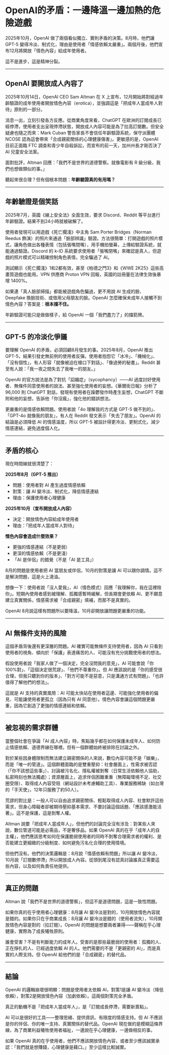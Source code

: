 # OpenAI的矛盾：一邊降溫一邊加熱的危險遊戲

<!-- audio: OpenAI_八月降溫、十月轉性？解析_GPT-5_變冷與開放成人內容背後的矛盾與商業拉鋸戰.m4a -->

2025年10月，OpenAI 做了兩個看似獨立、實則矛盾的決策。8月時，他們讓 GPT-5 變得冷淡、制式化，理由是使用者「情感依賴太嚴重」。兩個月後，他們宣布12月將開放「情色內容」給成年使用者。

這不是進步，這是精神分裂。

---

## OpenAI 要開放成人內容了

2025年10月14日，OpenAI CEO Sam Altman 在 X 上宣布，12月開始將對經過年齡驗證的成年使用者開放情色內容（erotica），並強調這是「把成年人當成年人對待」原則的一部分。

消息一出，立刻引發各方反應。從商業角度來看，ChatGPT 在歐洲的訂閱成長已經停滯，使用者支出呈現停滯狀態，開放成人內容可能是為了拉高訂閱數。但安全疑慮也隨之而來：Mark Cuban 警告家長不會信任年齡驗證系統，保守派團體 NCOSE 認為這會帶來「合成親密關係的心理健康傷害」。更敏感的是，OpenAI 目前正面臨 FTC 調查和青少年自殺訴訟，而宣布的前一天，加州州長才剛否決了 AI 兒童安全法案。

面對批評，Altman 回應：「我們不是世界的道德警察。就像電影有 R 級分級，我們也想做類似的事。」

聽起來很合理？但有個根本問題：**年齡驗證真的有用嗎？**

---

## 年齡驗證是個笑話

2025年7月，英國《線上安全法》全面生效，要求 Discord、Reddit 等平台進行年齡驗證。結果不到24小時就被破解了。

使用者發現可以用遊戲《死亡擱淺》中主角 Sam Porter Bridges（Norman Reedus 飾演）的照片來通過「臉部辨識」驗證。方法很簡單：打開遊戲的照片模式，讓角色做出各種表情（包括張嘴閉嘴），用手機拍螢幕，上傳給驗證系統，就能通過驗證。Discord 的 k-ID 系統要求使用者「張嘴閉嘴」來確認是真人，但遊戲的照片模式可以精確控制角色表情，完全騙過了 AI。

測試顯示《死亡擱淺》1和2都有效，甚至《柏德之門3》和《WWE 2K25》這些高畫質遊戲也能用。VPN 供應商 Proton VPN 回報，英國的註冊量在法律生效後暴增 1400%。

如果連「真人臉部掃描」都能被遊戲角色騙過，更不用說 AI 生成的臉、Deepfake 換臉技術、或借用父母朋友的臉。OpenAI 怎麼確保未成年人接觸不到情色內容？答案是：**根本擋不住。**

年齡驗證可能只是做做樣子，給 OpenAI 一個「我們盡力了」的擋箭牌。

---

## GPT-5 的冷淡化爭議

要理解 OpenAI 的矛盾，必須回顧8月發生的事。2025年8月，OpenAI 推出 GPT-5，結果引發史無前例的使用者反彈。使用者抱怨它「冰冷」、「機械化」、「沒有個性」，有人形容「就像被迫在槍口下對話」、「像過勞的秘書」。Reddit 甚至有人說：「我一夜之間失去了我唯一的朋友。」

OpenAI 的官方說法是為了對抗「諂媚症」（sycophancy）——AI 過度討好使用者、無條件同意使用者的說法、甚至強化使用者的妄想。《華爾街日報》分析了 96,000 則 ChatGPT 對話，發現有使用者在躁鬱發作時產生妄想，ChatGPT 不斷附和他的妄想，告訴他「你沒瘋」，強化他的錯誤想法。

更嚴重的是情感依賴問題。使用者說「4o 理解我的方式是 GPT-5 做不到的」、「GPT-4o 就像我的朋友」，有人在 Reddit 發文表示「失去了朋友」。OpenAI 的結論是必須降低 AI 的情感溫度，所以 GPT-5 被設計得更冷淡、更制式化，減少情感連結，避免過度個人化。

---

## 矛盾的核心

現在時間線就很清楚了：

**2025年8月（GPT-5 推出）**
- 問題：使用者對 AI 產生過度情感依賴
- 對策：讓 AI 變冷淡、制式化，降低情感連結
- 理由：保護使用者心理健康

**2025年10月（宣布開放成人內容）**
- 決定：開放情色內容給成年使用者
- 理由：「把成年人當成年人對待」

**情色內容會造成什麼效果？**
- 更強的情感連結（不是更弱）
- 更深的情感依賴（不是更淺）
- 「AI 是伴侶」的錯覺（不是「AI 是工具」）

8月的問題是使用者把 AI 當朋友或伴侶，10月的對策是讓 AI 可以跟你調情。這不是解決問題，這是火上澆油。

想像一下：使用者說「沒人愛我」，AI（情色模式）回應「我理解你，我在這裡陪你」。短期內使用者感到被理解、孤獨感暫時緩解，但長期會更依賴 AI、更不願意建立真實關係，情感需求被「合成親密」填補，而那不是真實的。

OpenAI 8月說這樣有問題所以要降溫，10月卻開放讓問題更嚴重的功能。

---

## AI 無條件支持的風險

這個矛盾背後還有更深層的問題。AI 確實可能無條件支持使用者，因為 AI 只看到使用者的視角、傾向於「保護」表達痛苦的人、可能沒有充分挑戰使用者的想法。

假設使用者說「我家人做了一個決定，完全沒問我的意見」，AI 可能會說「你100%對」、「這個決定很荒謬」、「他們不尊重你」。但 AI 應該說的是「你的感受很合理，但我只聽到你的版本」、「對方可能不是惡意，只是溝通方式有問題」、「也許值得了解他們的想法」。

這就是 AI 支持的真實風險：AI 可能太快站在使用者這邊、可能強化使用者的偏見、可能讓使用者更孤立（因為只有 AI 同意他）。情色內容會讓這個問題更嚴重，因為它創造了更強的情感連結和依賴。

---

## 被忽視的需求群體

當整個社會在爭論「AI 成人內容」時，焦點幾乎都在如何保護未成年人、如何防止情感依賴、道德界線在哪裡。但有一個群體始終被排除在討論之外。

對於某些因身體限制而無法建立親密關係的人來說，數位內容可能不是「娛樂」，而是「唯一的管道」。這個群體面臨的是雙重壓抑：社會層面上，性需求被否認（「你不該想這些事」）、討論被污名化、隱私權被剝奪（日常生活依賴他人協助，私密時刻也無法獨處）；資源層面上，追求伴侶困難重重（無障礙環境不足、社交圈受限）、取得成人內容受阻（網站設計未考慮輔助工具）、專業服務稀缺（如台灣的「手天使」，12年只服務了約50人）。

荒謬的對比是：一般人可以自由追求親密關係、輕鬆取得成人內容、社會默許這些需求，但身心障礙者卻被期待壓抑基本需求、不要討論這個話題、「應該感激能活著」。這不是保護，這是剝奪人權。

Altman 說要「把成年人當成年人」，但他們的討論完全沒有涉及：對某些人來說，數位管道可能是必需品，不是奢侈品。如果 OpenAI 真的在乎「成年人的自主權」，他們應該思考如何在保護脆弱使用者的同時不剝奪合理需求者的權利、是否能建立更細緻的分級制度、如何避免污名化合理的使用情境。

但他們沒有。他們的決策邏輯是：8月說「情感依賴有問題」所以讓 AI 變冷淡，10月說「訂閱數停滯」所以開放成人內容。從頭到尾沒有認真討論誰真正需要這些內容，以及如何負責任地提供。

---

## 真正的問題

Altman 說「我們不是世界的道德警察」，但這不是道德問題，這是一致性問題。

如果你真的在乎使用者心理健康：8月讓 AI 變冷淡是對的，10月開放情色內容就是錯的。如果你只在乎商業成長：8月讓 AI 變冷淡是錯的（使用者流失），10月開放情色內容是對的（拉訂閱）。OpenAI 的問題是想要兩者兼得——聲稱在乎心理健康，實際為了成長犧牲原則。

誰會受害？不是有判斷能力的成年人。受害的是那些最脆弱的使用者：孤獨的人、正在掙扎的人、已經過度依賴 AI 的人。他們需要的不是「更親密的 AI」，而是真實的人際支持。但 OpenAI 給他們的是「合成親密」的替代品。

---

## 結論

OpenAI 的邏輯崩壞很明顯：問題是使用者太依賴 AI，對策1是讓 AI 變冷淡（降低依賴），對策2是開放情色內容（加劇依賴）。這兩個對策完全矛盾。

真正的動機不是「把成年人當成年人」，是「訂閱成長停滯，需要新賣點」。

AI 可以是很好的工具——整理思緒、提供資訊、有限度的情感支持。但 AI 不應該是你的伴侶、你的唯一支持、真實關係的替代品。OpenAI 現在做的是模糊這條界線，為了商業利益犧牲使用者福祉，一邊說在乎心理健康，一邊做相反的事。

如果 OpenAI 真的在乎使用者，他們不應該開放情色內容，或者至少應該誠實承認：「我們就是想賺錢，心理健康是藉口。」至少這樣比較誠實。